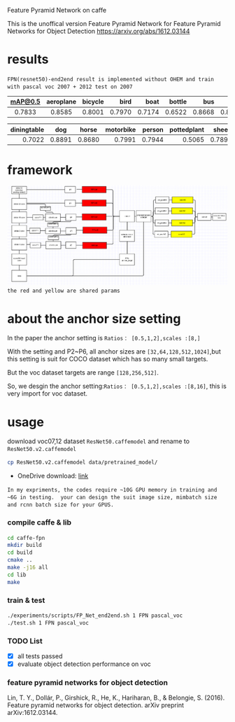 Feature Pyramid Network on caffe

This is the unoffical version  Feature Pyramid Network for Feature Pyramid Networks for Object Detection https://arxiv.org/abs/1612.03144

# results
`FPN(resnet50)-end2end result is implemented without OHEM and train with pascal voc 2007 + 2012 test on 2007`


|mAP@0.5|aeroplane|bicycle|bird|boat|bottle|bus|car|cat|chair|cow|
|:--:|:-------:| -----:| --:| --:|-----:|--:|--:|--:|----:|--:|
|0.7833|0.8585| 0.8001| 0.7970| 0.7174|0.6522|0.8668|0.8768|0.8929|0.5842|0.8658|

|diningtable|dog |horse|motorbike|person |pottedplant|sheep|sofa|train|tv|
|----------:|:--:|:---:| -------:| -----:| -------:|----:|---:|----:|--:|
|0.7022|0.8891|0.8680| 0.7991| 0.7944| 0.5065|0.7896|0.7707|0.8697|0.7653|
# framework
![](framework.png)
`the red and yellow are shared params`
# about the anchor size setting
In the paper the anchor setting is `Ratios： [0.5,1,2],scales :[8,]`

With the setting and P2~P6, all anchor sizes are  `[32,64,128,512,1024]`,but this setting is suit for COCO dataset which has so many small targets.

But the voc dataset targets are range `[128,256,512]`.

So, we desgin the anchor setting:`Ratios： [0.5,1,2],scales :[8,16]`, this is very import for voc dataset.

# usage
download  voc07,12 dataset `ResNet50.caffemodel` and rename to `ResNet50.v2.caffemodel`

```bash
cp ResNet50.v2.caffemodel data/pretrained_model/
```
- OneDrive download: [link](https://onedrive.live.com/?authkey=%21AAFW2-FVoxeVRck&id=4006CBB8476FF777%2117887&cid=4006CBB8476FF777)

`In my expriments, the codes require ~10G GPU memory in training and ~6G in testing. 
your can design the suit image size, mimbatch size and rcnn batch size for your GPUS.`
### compile  caffe & lib
```bash
cd caffe-fpn
mkdir build
cd build
cmake ..
make -j16 all
cd lib
make 
```
### train & test
```bash
./experiments/scripts/FP_Net_end2end.sh 1 FPN pascal_voc
./test.sh 1 FPN pascal_voc
```

### TODO List
 - [x] all tests passed
 - [x] evaluate  object detection  performance on voc
 
### feature pyramid networks for object detection

Lin, T. Y., Dollár, P., Girshick, R., He, K., Hariharan, B., & Belongie, S. (2016). Feature pyramid networks for object detection. arXiv preprint arXiv:1612.03144.
